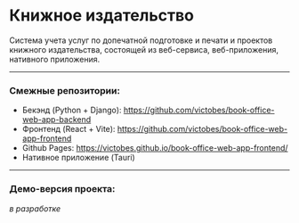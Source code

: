 # Книжное издательство
Cистема учета услуг по допечатной подготовке и печати и проектов книжного издательства, состоящей из веб-сервиса, веб-приложения, нативного приложения.

---
### Смежные репозитории:
+ Бекэнд (Python + Django): <https://github.com/victobes/book-office-web-app-backend>
+ Фронтенд (React + Vite): <https://github.com/victobes/book-office-web-app-frontend>
+ Github Pages: <https://victobes.github.io/book-office-web-app-frontend/>
+ Нативное приложение (Tauri)
 
---
### Демо-версия проекта:
*в разработке*
